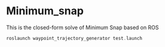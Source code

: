 # Minimum_snap
This is the closed-form solve of Minimum Snap based on ROS

```cpp
roslaunch waypoint_trajectory_generator test.launch
```
